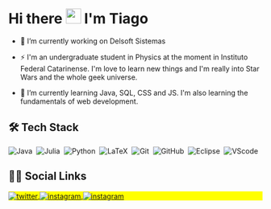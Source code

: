 # Hi there <img src="https://raw.githubusercontent.com/kaueMarques/kaueMarques/master/hi.gif" width="30px"> I'm Tiago

- <p> 🔭 I’m currently working on Delsoft Sistemas</p>

- <p> ⚡ I'm an undergraduate student in Physics at the moment in Instituto Federal Catarinense. I'm love to learn new things and I'm really into Star Wars and the whole geek universe. </p>

- <p> 🌱 I’m currently learning Java, SQL, CSS and JS. I'm also learning the fundamentals of web development. </p>

<!--- - <p> 👯 I’m looking to collaborate on ... </p> -->

## 🛠️ Tech Stack

![Java](https://img.shields.io/badge/-Java-EA3913?fstyle=flatl&logo=java&logoColor=FCFCFC)&nbsp;
![Julia](https://img.shields.io/badge/-Julia-EAEDED?style=flat&logo=julia)&nbsp;
![Python](https://img.shields.io/badge/-Python-EAEDED?style=?style=flat&logo=python)&nbsp;
![LaTeX](https://img.shields.io/badge/-LaTeX-EAEDED?style=flat&logo=LaTeX&logoColor=1EA155)&nbsp;
![Git](https://img.shields.io/badge/-Git-EAEDED?style=?style=for-the-badge&logo=git)&nbsp;
![GitHub](https://img.shields.io/badge/-GitHub-EAEDED?style=?style=flat&logo=github&logoColor=2A2E34)&nbsp;
![Eclipse](https://img.shields.io/badge/-Eclipse-76382B?fstyle=flatl&logo=eclipse&logoColor=FCFCFC)&nbsp;
![VScode](https://img.shields.io/badge/-VSCode-EAEDED?style=?style=flat&logo=visual%20studio%20code&logoColor=7198EA)&nbsp;

<!--- ![]()&nbsp; -->

## 👨🏽 Social Links

<p align="left" style="background:yellow">
<a href="https://twitter.com/tiaggofg" target="_blank">
  <img align="center" src="https://img.shields.io/badge/-Twitter-4F7BD8?fstyle=flatl&logo=twitter&logoColor=FCFCFC" alt="twitter"/>  
</a>
<!--- <a href="https://linkedin.com/" target="_blank">
  <img align="center" src="https://img.shields.io/badge/-tiaggofg-FFFFFF?style=flat&logo=linkedin" alt="linkedin"/>
</a> -->
<a href="https://instagram.com/tiaggofg" target="_blank">
 <img align="center" src="https://img.shields.io/badge/-Instagram-DD6077?fstyle=flatl&logo=instagram&logoColor=FCFCFC" alt="instagram"/>
</a>
  <a href="tiago.fernandes.godoy@gmail.com" target="_blank">
 <img align="center" src="https://img.shields.io/badge/-Gmail-38373D?fstyle=flatl&logo=gmail&logoColor=FCFCFC" alt="instagram"/>
</a>
</p>
